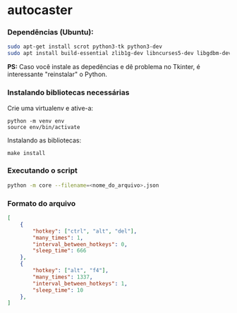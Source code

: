 # autocaster


### Dependências (Ubuntu):

```bash
sudo apt-get install scrot python3-tk python3-dev
sudo apt install build-essential zlib1g-dev libncurses5-dev libgdbm-dev libnss3-dev libssl-dev libreadline-dev libffi-dev python-tk python3-tk tk-dev
```

**PS:** Caso você instale as depedências e dê problema no Tkinter, é interessante "reinstalar" o Python.

### Instalando bibliotecas necessárias

Crie uma virtualenv e ative-a:

```
python -m venv env
source env/bin/activate
```

Instalando as bibliotecas:

```
make install
```

### Executando o script

```bash
python -m core --filename=<nome_do_arquivo>.json
```


### Formato do arquivo

```json
[
    {
        "hotkey": ["ctrl", "alt", "del"],
        "many_times": 1,
        "interval_between_hotkeys": 0,
        "sleep_time": 666
    },
    {
        "hotkey": ["alt", "f4"],
        "many_times": 1337,
        "interval_between_hotkeys": 1,
        "sleep_time": 10
    },
]
```
